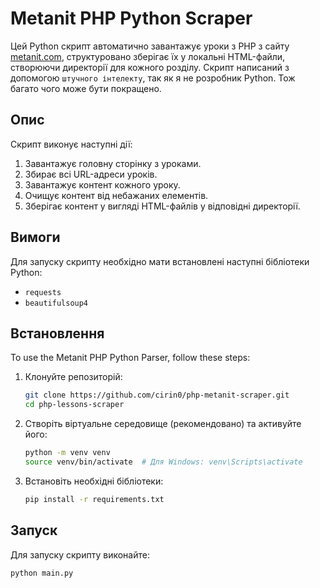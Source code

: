 # Metanit PHP Python Scraper

Цей Python скрипт автоматично завантажує уроки з PHP з сайту [metanit.com](https://metanit.com/php/tutorial/), структуровано зберігає їх у локальні HTML-файли, створюючи директорії для кожного розділу. Скрипт написаний з допомогою `штучного інтелекту`, так як я не розробник Python. Тож багато чого може бути покращено.

## Опис

Скрипт виконує наступні дії:
1. Завантажує головну сторінку з уроками.
2. Збирає всі URL-адреси уроків.
3. Завантажує контент кожного уроку.
4. Очищує контент від небажаних елементів.
5. Зберігає контент у вигляді HTML-файлів у відповідні директорії.

## Вимоги

Для запуску скрипту необхідно мати встановлені наступні бібліотеки Python:

- `requests`
- `beautifulsoup4`

## Встановлення

To use the Metanit PHP Python Parser, follow these steps:

1. Клонуйте репозиторій:
    ```sh
    git clone https://github.com/cirin0/php-metanit-scraper.git
    cd php-lessons-scraper
    ```

2. Створіть віртуальне середовище (рекомендовано) та активуйте його:
    ```sh
    python -m venv venv
    source venv/bin/activate  # Для Windows: venv\Scripts\activate
    ```
3.  Встановіть необхідні бібліотеки:
    ```sh
    pip install -r requirements.txt
    ```

## Запуск

Для запуску скрипту виконайте:
```sh
python main.py
```

